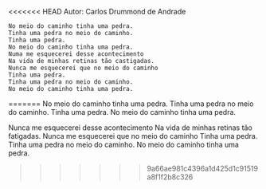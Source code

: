 <<<<<<< HEAD
    Autor: Carlos Drummond de Andrade
    
    No meio do caminho tinha uma pedra.
    Tinha uma pedra no meio do caminho.
    Tinha uma pedra.
    No meio do caminho tinha uma pedra.
    Numa me esquecerei desse acontecimento
    Na vida de minhas retinas tão castigadas.
    Nunca me esquecerei que no meio do caminho
    Tinha uma pedra.
    Tinha uma pedra no meio do caminho.
    No meio do caminho tinha uma pedra.
=======
No meio do caminho tinha uma pedra.
Tinha uma pedra no meio do caminho.
Tinha uma pedra.
No meio do caminho tinha uma pedra.

Nunca me esquecerei desse acontecimento
Na vida de minhas retinas tão fatigadas.
Nunca me esquecerei que no meio do caminho
Tinha uma pedra.
Tinha uma pedra no meio do caminho.
No meio do caminho tinha uma pedra.
>>>>>>> 9a66ae981c4396a1d425d1c91519a8f1f2b8c326
